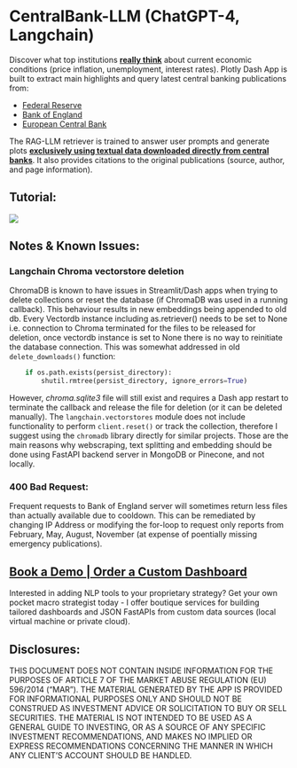 # **CentralBank-LLM (ChatGPT-4, Langchain)**
Discover what top institutions <ins>**really think</ins>** about current economic conditions (price inflation, unemployment, interest rates). Plotly Dash App is built to extract main highlights and query latest central banking publications from:
- [Federal Reserve](https://www.federalreserve.gov/monetarypolicy.htm)
- [Bank of England](https://www.bankofengland.co.uk/monetary-policy-report/monetary-policy-report)
- [European Central Bank](https://www.ecb.europa.eu/pub/economic-bulletin/html/index.en.html)

The RAG-LLM retriever is trained to answer user prompts and generate plots **<ins>exclusively using textual data downloaded directly from central banks<ins>**. 
It also provides citations to the original publications (source, author, and page information).

## **Tutorial:**
![](https://github.com/viczommers/CentralBank-LLM/blob/main/Tutorial.gif)

## **Notes & Known Issues:**
### Langchain Chroma vectorstore deletion
ChromaDB is known to have issues in Streamlit/Dash apps when trying to delete collections or reset the database (if ChromaDB was used in a running callback). This behaviour results in new embeddings being appended to old db. Every Vectordb instance including as.retriever() needs to be set to None i.e. connection to Chroma terminated for the files to be released for deletion, once vectordb instance is set to None there is no way to reinitiate the database connection. This was somewhat addressed in old `delete_downloads()` function:
```python
    if os.path.exists(persist_directory):
        shutil.rmtree(persist_directory, ignore_errors=True)
```
However, *chroma.sqlite3* file will still exist and requires a Dash app restart to terminate the callback and release the file for deletion (or it can be deleted manually).
The `langchain.vectorstores` module does not include functionality to perform `client.reset()` or track the collection, therefore I suggest using the `chromadb` library directly for similar projects. Those are the main reasons why webscraping, text splitting and embedding should be done using FastAPI backend server in MongoDB or Pinecone, and not locally.
### 400 Bad Request:
Frequent requests to Bank of England server will sometimes return less files than actually available due to cooldown. This can be remediated by changing IP Address or modifying the for-loop to request only reports from February, May, August, November (at expense of poentially missing emergency publications).

## [**Book a Demo | Order a Custom Dashboard**](mailto:vic.dashboards@icloud.com?subject=[GitHub]%20LLM%20Dashboard)
Interested in adding NLP tools to your proprietary strategy? Get your own pocket macro strategist today - I offer boutique services for building tailored dashboards and JSON FastAPIs from custom data sources (local virtual machine or private cloud).

## **Disclosures:**
THIS DOCUMENT DOES NOT CONTAIN INSIDE INFORMATION FOR THE PURPOSES OF ARTICLE 7 OF THE MARKET ABUSE REGULATION (EU) 596/2014 (“MAR”).
THE MATERIAL GENERATED BY THE APP IS PROVIDED FOR INFORMATIONAL PURPOSES ONLY AND SHOULD NOT BE CONSTRUED AS INVESTMENT ADVICE OR SOLICITATION TO BUY OR SELL SECURITIES. 
THE MATERIAL IS NOT INTENDED TO BE USED AS A GENERAL GUIDE TO INVESTING, OR AS A SOURCE OF ANY SPECIFIC INVESTMENT RECOMMENDATIONS, AND MAKES NO IMPLIED OR EXPRESS RECOMMENDATIONS CONCERNING THE MANNER IN WHICH ANY CLIENT’S ACCOUNT SHOULD BE HANDLED.
